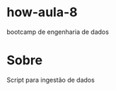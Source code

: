 # how-aula-8
bootcamp de engenharia de dados

# Sobre
Script para ingestão de dados

<i class="fas fa-envelope"></i>
